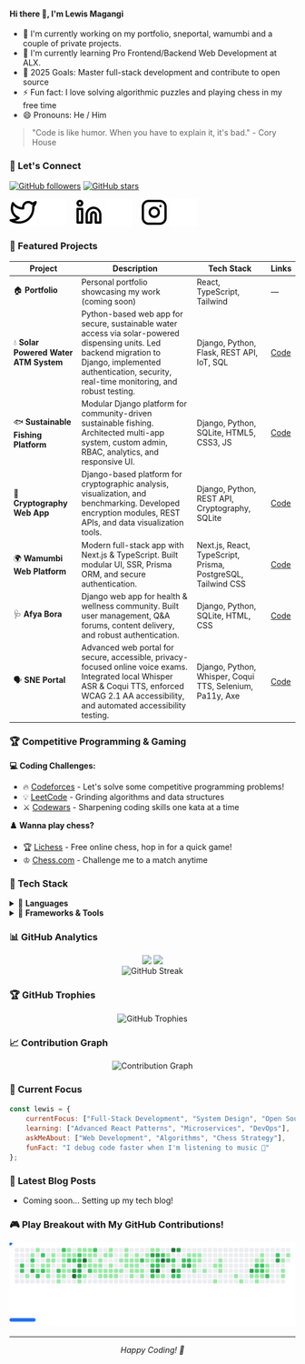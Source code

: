 #### Hi there 👋, I'm Lewis Magangi

- 🔭 I'm currently working on my portfolio, sneportal, wamumbi and a couple of private projects. 
- 🌱 I'm currently learning Pro Frontend/Backend Web Development at ALX.
- 🎯 2025 Goals: Master full-stack development and contribute to open source
- ⚡ Fun fact: I love solving algorithmic puzzles and playing chess in my free time
- 😄 Pronouns: He / Him

> "Code is like humor. When you have to explain it, it's bad." - Cory House

### 🤝 Let's Connect

[![GitHub followers](https://img.shields.io/github/followers/LewisMagangi?label=Follow&style=social)](https://github.com/LewisMagangi)
[![GitHub stars](https://img.shields.io/github/stars/LewisMagangi?label=Stars&style=social)](https://github.com/LewisMagangi)

[![website](./Images/twitter-light.svg)](https://twitter.com/Lewis_Magangi#gh-light-mode-only)
[![website](./Images/twitter-dark.svg)](https://twitter.com/Lewis_Magangi#gh-dark-mode-only)
&nbsp;&nbsp;
[![website](./Images/linkedin-light.svg)](https://linkedin.com/in/lewis-magangi#gh-light-mode-only)
[![website](./Images/linkedin-dark.svg)](https://linkedin.com/in/lewis-magangi#gh-dark-mode-only)
&nbsp;&nbsp;
[![website](./Images/instagram-light.svg)](https://instagram.com/Liquelaliqour#gh-light-mode-only)
[![website](./Images/instagram-dark.svg)](https://instagram.com/Liquelaliqour#gh-dark-mode-only)

### 🚀 Featured Projects

<div align="center">

| Project | Description | Tech Stack | Links |
|---------|-------------|------------|-------|
| 🏠 **Portfolio** | Personal portfolio showcasing my work (coming soon) | React, TypeScript, Tailwind | — |
| 💧 **Solar Powered Water ATM System** | Python-based web app for secure, sustainable water access via solar-powered dispensing units. Led backend migration to Django, implemented authentication, security, real-time monitoring, and robust testing. | Django, Python, Flask, REST API, IoT, SQL | [Code](https://github.com/LewisMagangi/solar-water-atm) |
| 🐟 **Sustainable Fishing Platform** | Modular Django platform for community-driven sustainable fishing. Architected multi-app system, custom admin, RBAC, analytics, and responsive UI. | Django, Python, SQLite, HTML5, CSS3, JS | [Code](https://github.com/LewisMagangi/sustainable-fishing) |
| 🔐 **Cryptography Web App** | Django-based platform for cryptographic analysis, visualization, and benchmarking. Developed encryption modules, REST APIs, and data visualization tools. | Django, Python, REST API, Cryptography, SQLite | [Code](https://github.com/LewisMagangi/cryptography-web-app) |
| 🌍 **Wamumbi Web Platform** | Modern full-stack app with Next.js & TypeScript. Built modular UI, SSR, Prisma ORM, and secure authentication. | Next.js, React, TypeScript, Prisma, PostgreSQL, Tailwind CSS | [Code](https://github.com/LewisMagangi/wamumbi) |
| 🩺 **Afya Bora** | Django web app for health & wellness community. Built user management, Q&A forums, content delivery, and robust authentication. | Django, Python, SQLite, HTML, CSS | [Code](https://github.com/LewisMagangi/afya-bora) |
| 🗣️ **SNE Portal** | Advanced web portal for secure, accessible, privacy-focused online voice exams. Integrated local Whisper ASR & Coqui TTS, enforced WCAG 2.1 AA accessibility, and automated accessibility testing. | Django, Python, Whisper, Coqui TTS, Selenium, Pa11y, Axe | [Code](https://github.com/LewisMagangi/sneportal) |

</div>

### 🏆 Competitive Programming & Gaming

**💻 Coding Challenges:**
- 🔥 [Codeforces](https://codeforces.com/profile/Liquelaliqour) - Let's solve some competitive programming problems!
- 💡 [LeetCode](https://leetcode.com/u/LewisMagangi/) - Grinding algorithms and data structures
- ⚔️ [Codewars](https://www.codewars.com/users/Liquelaliqour) - Sharpening coding skills one kata at a time

**♟️ Wanna play chess?**
- 🏆 [Lichess](https://lichess.org/@/Lique) - Free online chess, hop in for a quick game!
- ♔ [Chess.com](https://www.chess.com/member/Liquelaliqour) - Challenge me to a match anytime

### 💼 Tech Stack

<details>
<summary>🧰 <strong>Languages</strong></summary>
<br>

![C](https://img.shields.io/badge/C-00599C?style=for-the-badge&logo=c&logoColor=white)
![Python](https://img.shields.io/badge/Python-3776AB?style=for-the-badge&logo=python&logoColor=white)
![Java](https://img.shields.io/badge/Java-ED8B00?style=for-the-badge&logo=java&logoColor=white)
![JavaScript](https://img.shields.io/badge/JavaScript-F7DF1E?style=for-the-badge&logo=javascript&logoColor=black)
![TypeScript](https://img.shields.io/badge/TypeScript-007ACC?style=for-the-badge&logo=typescript&logoColor=white)
![HTML5](https://img.shields.io/badge/HTML5-E34F26?style=for-the-badge&logo=html5&logoColor=white)
![CSS3](https://img.shields.io/badge/CSS3-1572B6?style=for-the-badge&logo=css3&logoColor=white)

</details>

<details>
<summary>🔧 <strong>Frameworks & Tools</strong></summary>
<br>

**Backend:**
![Django](https://img.shields.io/badge/Django-092E20?style=for-the-badge&logo=django&logoColor=white)
![Flask](https://img.shields.io/badge/Flask-000000?style=for-the-badge&logo=flask&logoColor=white)
![Node.js](https://img.shields.io/badge/Node.js-43853D?style=for-the-badge&logo=node.js&logoColor=white)
![Express.js](https://img.shields.io/badge/Express.js-404D59?style=for-the-badge)

**Databases:**
![MySQL](https://img.shields.io/badge/MySQL-00000F?style=for-the-badge&logo=mysql&logoColor=white)
![MongoDB](https://img.shields.io/badge/MongoDB-4EA94B?style=for-the-badge&logo=mongodb&logoColor=white)
![Redis](https://img.shields.io/badge/Redis-DC382D?style=for-the-badge&logo=redis&logoColor=white)

**DevOps & Tools:**
![Git](https://img.shields.io/badge/Git-F05032?style=for-the-badge&logo=git&logoColor=white)
![Linux](https://img.shields.io/badge/Linux-FCC624?style=for-the-badge&logo=linux&logoColor=black)
![VS Code](https://img.shields.io/badge/VS%20Code-007ACC?style=for-the-badge&logo=visual-studio-code&logoColor=white)
![Nginx](https://img.shields.io/badge/Nginx-009639?style=for-the-badge&logo=nginx&logoColor=white)

</details>

### 📊 GitHub Analytics

<div align="center">
  <img height="180em" src="https://github-readme-stats.vercel.app/api?username=LewisMagangi&show_icons=true&theme=tokyonight&include_all_commits=true&count_private=true&hide_border=true"/>
  <img height="180em" src="https://github-readme-stats.vercel.app/api/top-langs/?username=LewisMagangi&layout=compact&theme=tokyonight&hide_border=true&langs_count=8"/>
</div>

<div align="center">
  <img src="https://streak-stats.demolab.com?user=LewisMagangi&theme=tokyonight&hide_border=true" alt="GitHub Streak" />
</div>

### 🏆 GitHub Trophies
<div align="center">
  <img src="https://github-profile-trophy.vercel.app/?username=LewisMagangi&theme=tokyonight&no-frame=true&no-bg=true&row=1&column=7" alt="GitHub Trophies" />
</div>

### 📈 Contribution Graph
<div align="center">
  <img src="https://github-readme-activity-graph.vercel.app/graph?username=LewisMagangi&theme=tokyo-night&hide_border=true" alt="Contribution Graph" />
</div>

### 🎯 Current Focus

```javascript
const lewis = {
    currentFocus: ["Full-Stack Development", "System Design", "Open Source"],
    learning: ["Advanced React Patterns", "Microservices", "DevOps"],
    askMeAbout: ["Web Development", "Algorithms", "Chess Strategy"],
    funFact: "I debug code faster when I'm listening to music 🎵"
};
```

### 📝 Latest Blog Posts
<!-- BLOG-POST-LIST:START -->
- Coming soon... Setting up my tech blog!
<!-- BLOG-POST-LIST:END -->

### 🎮 Play Breakout with My GitHub Contributions!
<picture>
  <source
    media="(prefers-color-scheme: dark)"
    srcset="Images/breakout-dark.svg"
  />
  <source
    media="(prefers-color-scheme: light)"
    srcset="Images/breakout-light.svg"
  />
  <img alt="Breakout Game generated from GitHub contributions" src="Images/breakout-light.svg" />
</picture>

---
<div align="center">
  <i>Happy Coding! 🚀</i>
</div>

[twitter]: https://twitter.com/Lewis_Magangi
[instagram]: https://instagram.com/Liquelaliqour
[linkedin]: https://linkedin.com/in/lewis-magangi

